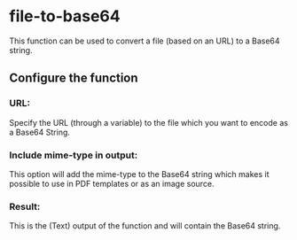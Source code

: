 # file-to-base64

This function can be used to convert a file (based on an URL) to a Base64 string.

## Configure the function

### URL:

Specify the URL (through a variable) to the file which you want to encode as a Base64 String.

### Include mime-type in output:

This option will add the mime-type to the Base64 string which makes it possible to use in PDF templates or as an image source.

### Result:

This is the (Text) output of the function and will contain the Base64 string.
